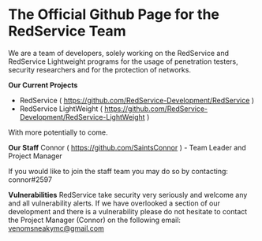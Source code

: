 # The Official Github Page for the RedService Team

We are a team of developers, solely working on the RedService and RedService Lightweight programs for the usage of penetration testers, security researchers and for the protection of networks. 

**Our Current Projects**
- RedService ( https://github.com/RedService-Development/RedService )
- RedService LightWeight ( https://github.com/RedService-Development/RedService-LightWeight )

With more potentially to come. 

**Our Staff**
Connor ( https://github.com/SaintsConnor ) - Team Leader and Project Manager

If you would like to join the staff team you may do so by contacting: connor#2597

**Vulnerabilities**
RedService take security very seriously and welcome any and all vulnerability alerts. If we have overlooked a section of our development and there is a vulnerability please do not hesitate to contact the Project Manager (Connor) on the following email: venomsneakymc@gmail.com


